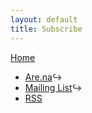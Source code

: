 ```yaml
---
layout: default
title: Subscribe
---
```

<a href="../">Home</a>  
* [Are.na](https://www.are.na/cory-arcangel/new-s-w4ykdrmcuts)↪  
* [Mailing List](https://mailchi.mp/f06b40c4c654/subscribe)↪  
* [RSS](../feed.xml)  
